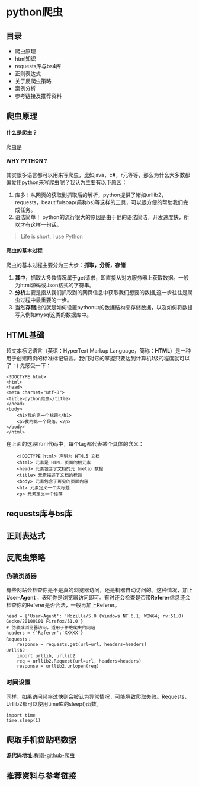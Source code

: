 # python爬虫
## 目录
* 爬虫原理
* html知识
* requests库与bs4库
* 正则表达式
* 关于反爬虫策略
* 案例分析
* 参考链接及推荐资料
## 爬虫原理
#### 什么是爬虫？
爬虫是
#### WHY PYTHON ?
其实很多语言都可以用来写爬虫，比如java，c#，r元等等，那么为什么大多数都偏爱用python来写爬虫呢？我认为主要有以下原因：
1. 库多！从网页的获取到抓取后的解析，python提供了诸如urllib2，requests，beautifulsoap(简称bs)等这样的工具，可以很方便的帮助我们完成任务。
2. 语法简单！ python的流行很大的原因是由于他的语法简洁，开发速度快，所以才有这样一句话。
> Life is short, I use Python

#### 爬虫的基本过程
爬虫的基本过程主要分为三大步：**抓取，分析，存储**
1. **其中**，抓取大多数情况属于get请求，即直接从对方服务器上获取数据。一般为html源码或Json格式的字符串。
2. **分析**主要是指从我们抓取到的网页信息中获取我们想要的数据,这一步往往是爬虫过程中最重要的一步。
3. 当然**存储**指的就是如何设置python中的数据结构来存储数据，以及如何将数据写入例如mysql这类的数据库中。
## HTML基础
超文本标记语言（英语：HyperText Markup Language，简称：**HTML**）是一种用于创建网页的标准标记语言。我们对它的掌握只要达到计算机1级的程度就可以了：)
先感受一下：
```
<!DOCTYPE html>
<html>
<head>
<meta charset="utf-8">
<title>python爬虫</title>
</head>
<body>
    <h1>我的第一个标题</h1>
    <p>我的第一个段落。</p>
</body>
</html>
```
在上面的这段html代码中，每个tag都代表某个具体的含义：
```
    <!DOCTYPE html> 声明为 HTML5 文档
    <html> 元素是 HTML 页面的根元素
    <head> 元素包含了文档的元（meta）数据
    <title> 元素描述了文档的标题
    <body> 元素包含了可见的页面内容
    <h1> 元素定义一个大标题
    <p> 元素定义一个段落
```
## requests库与bs库
## 正则表达式
## 反爬虫策略
### 伪装浏览器
有些网站会检查你是不是真的浏览器访问，还是机器自动访问的。这种情况，加上**User-Agent** ，表明你是浏览器访问即可。有时还会检查是否带**Referer**信息还会检查你的Referer是否合法，一般再加上Referer。
```
head = {'User-Agent': 'Mozilla/5.0 (Windows NT 6.1; WOW64; rv:51.0) Gecko/20100101 Firefox/51.0'}
# 伪装成浏览器访问，适用于拒绝爬虫的网站
headers = {'Referer':'XXXXX'}
Requests：
    response = requests.get(url=url, headers=headers)
Urllib2：
    import urllib, urllib2   
    req = urllib2.Request(url=url, headers=headers)
    response = urllib2.urlopen(req)
```
### 时间设置
同样，如果访问频率过快则会被认为异常情况，可能导致爬取失败。Requests，Urllib2都可以使用time库的sleep()函数。
```
import time
time.sleep(1)
```
## 爬取手机贷贴吧数据
**源代码地址:**[程刚-github-爬虫](https://github.com/chenggang0815/python/blob/master/sjd.py)





## 推荐资料与参考链接
